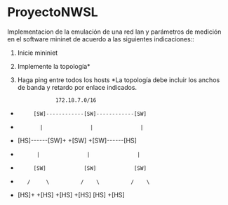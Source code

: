 # ProyectoNWSL
Implementacion de la emulación de una red lan y parámetros de medición en el software mininet de acuerdo a las siguientes indicaciones::
1.	Inicie mininiet
2.	Implemente la topología*
3.	Haga ping entre todos los hosts
*La topología debe incluir los anchos de banda y retardo por enlace indicados.

                    172.18.7.0/16

 +          [SW]------------[SW]------------[SW]
 +            |               |               |
 + [HS]------[SW]+           +[SW]           +[SW]------[HS]
 +           |               |               |
 +          [SW]            [SW]            [SW]
 +        /     \          /    \          /    \  
 +    [HS]+     +[HS]   +[HS]    +[HS]   [HS]    +[HS]
